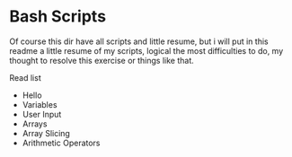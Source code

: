 # Bash Scripts

Of course this dir have all scripts and little resume, but i will put in this readme a little resume of my scripts, logical the most difficulties to do, my thought to resolve this exercise or things like that.

Read list
- Hello
- Variables
- User Input
- Arrays
- Array Slicing
- Arithmetic Operators
